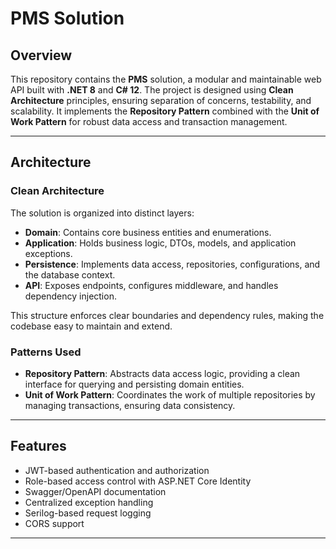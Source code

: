 # PMS Solution

## Overview

This repository contains the **PMS** solution, a modular and maintainable web API built with **.NET 8** and **C# 12**. The project is designed using **Clean Architecture** principles, ensuring separation of concerns, testability, and scalability. It implements the **Repository Pattern** combined with the **Unit of Work Pattern** for robust data access and transaction management.

---

## Architecture

### Clean Architecture

The solution is organized into distinct layers:

- **Domain**: Contains core business entities and enumerations.
- **Application**: Holds business logic, DTOs, models, and application exceptions.
- **Persistence**: Implements data access, repositories, configurations, and the database context.
- **API**: Exposes endpoints, configures middleware, and handles dependency injection.

This structure enforces clear boundaries and dependency rules, making the codebase easy to maintain and extend.

### Patterns Used

- **Repository Pattern**: Abstracts data access logic, providing a clean interface for querying and persisting domain entities.
- **Unit of Work Pattern**: Coordinates the work of multiple repositories by managing transactions, ensuring data consistency.

---

## Features

- JWT-based authentication and authorization
- Role-based access control with ASP.NET Core Identity
- Swagger/OpenAPI documentation
- Centralized exception handling
- Serilog-based request logging
- CORS support

---
